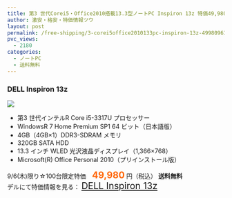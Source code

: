 ```yaml
---
title: 第3 世代Corei5・Office2010搭載13.3型ノートPC Inspiron 13z 特価49,980円！9/6(木)限り☆100台限定
author: 激安・格安・特価情報ツウ
layout: post
permalink: /free-shipping/3-corei5office2010133pc-inspiron-13z-4998096100.html
pvc_views:
  - 2180
categories:
  - ノートPC
  - 送料無料
---
```

### DELL Inspiron 13z

<div class="img-bg2 img_L">
  <a href="http://click.linksynergy.com/fs-bin/click?id=jJ8f/myhj5s&#038;offerid=211886.10003963&#038;type=3&#038;subid=0" target="_blank"><IMG border=0 src="http://i1.wp.com/img.dell.com/images/jp/banners/banners_l/Ins13z_5323_140x110.jpg?w=546" data-recalc-dims="1"></a><IMG border=0 width=1 height=1 src="http://ad.linksynergy.com/fs-bin/show?id=jJ8f/myhj5s&#038;bids=39250.10002176&#038;type=2&#038;subid=0" >
</div>

<!--more-->

  * 第3 世代インテルR Core i5-3317U プロセッサー
  * WindowsR 7 Home Premium SP1 64 ビット（日本語版）
  * 4GB（4GB×1）DDR3-SDRAM メモリ
  * 320GB SATA HDD
  * 13.3 インチ WLED 光沢液晶ディスプレイ（1,366×768）
  * Microsoft(R) Office Personal 2010（プリインストール版）

9/6(木)限り☆100台限定特価　<span style="color: #ff6600; font-size: 150%;"><strong>49,980</strong></span> 円（税込） **送料無料**  
デルにて特価情報を見る： <span style="font-size: 150%;"><a href="http://click.linksynergy.com/fs-bin/click?id=jJ8f/myhj5s&#038;offerid=211886.10003963&#038;type=3&#038;subid=0" target="_blank">DELL Inspiron 13z</a></span>